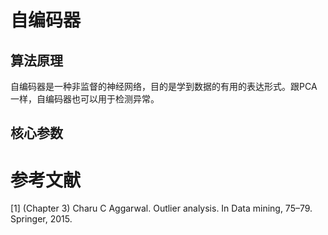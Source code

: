 # 自编码器

## 算法原理
自编码器是一种非监督的神经网络，目的是学到数据的有用的表达形式。跟PCA一样，自编码器也可以用于检测异常。

## 核心参数



# 参考文献
[1] (Chapter 3) Charu C Aggarwal. Outlier analysis. In Data mining, 75–79. Springer, 2015.


